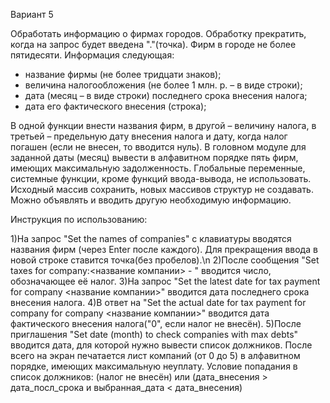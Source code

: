 Вариант 5

Обработать информацию о фирмах городов. Обработку прекратить, когда на запрос будет введена "."(точка).
Фирм в городе не более пятидесяти. Информация следующая: 
- название фирмы (не более тридцати знаков); 
- величина налогообложения (не более 1 млн. р. – в виде строки); 
- дата (месяц – в виде строки) последнего срока внесения налога; 
- дата его фактического внесения (строка); 

В одной функции внести названия фирм, в другой – величину налога, в третьей – предельную дату внесения налога 
и дату, когда налог погашен (если не внесен, то вводится нуль). В головном модуле для заданной даты (месяц) 
вывести в алфавитном порядке пять фирм, имеющих максимальную задолженность. Глобальные переменные, системные
функции, кроме функций ввода-вывода, не использовать. Исходный массив сохранить, новых массивов структур не
создавать. Можно объявлять и вводить другую необходимую информацию.

Инструкция по использованию:

1)На запрос "Set the names of companies" с клавиатуры вводятся названия фирм (через Enter после каждого). Для
прекращения ввода в новой строке ставится точка(без пробелов).\n
2)После сообщения "Set taxes for company:<название компании> - " вводится число, обозначающее её налог.
3)На запрос "Set the latest date for tax payment for company <название компании>" вводится дата последнего
срока внесения налога.
4)В ответ на "Set the actual date for tax payment for company for company <название компании>" вводится дата 
фактического внесения налога("0", если налог не внесён).
5)После приглашения "Set date (month) to check companies with max debts" вводится дата, для которой нужно вывести
список должников.
После всего на экран печатается лист компаний (от 0 до 5) в алфавитном порядке, имеющих максимальную неуплату.
Условие попадания в список должников:
(налог не внесён) или (дата_внесения > дата_посл_срока и выбранная_дата < дата_внесения)
